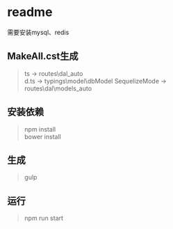 # readme

需要安装mysql、redis

## MakeAll.cst生成
>ts -> routes\dal\_auto  
>d.ts -> typings\model\dbModel
>SequelizeMode -> routes\dal\models\_auto

## 安装依赖
>npm install  
>bower install

## 生成
>gulp

## 运行
>npm run start
